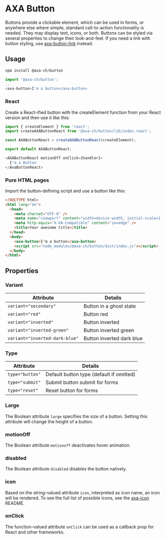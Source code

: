 # AXA Button

Buttons provide a clickable element, which can be used in forms, or anywhere else where simple, standard call-to-action functionality is needed. They may display text, icons, or both. Buttons can be styled via several properties to change their look-and-feel.
If you need a link with button styling, use [axa-button-link](https://github.com/axa-ch/patterns-library/blob/develop-v2/src/components/10-atoms/button-link/README.md) instead.

## Usage

```bash
npm install @axa-ch/button
```

```js
import '@axa-ch/button';
...
<axa-button>I'm a button</axa-button>
```

### React

Create a React-ified button with the createElement function from your React version and then use it like this:

```js
import { createElement } from 'react';
import createAXAButtonReact from '@axa-ch/button/lib/index.react';

const AXAButtonReact = createAXAButtonReact(createElement);

export default AXAButtonReact;
```

```js
<AXAButtonReact motionOff onClick={handler}>
  I'm a Button
</AxaButtonReact>
```

### Pure HTML pages

Import the button-defining script and use a button like this:

```html
<!DOCTYPE html>
<html lang="en">
  <head>
    <meta charset="UTF-8" />
    <meta name="viewport" content="width=device-width, initial-scale=1.0" />
    <meta http-equiv="X-UA-Compatible" content="ie=edge" />
    <title>Your awesome title</title>
  </head>
  <body>
    <axa-button>I'm a button</axa-button>
    <script src="node_modules/@axa-ch/button/dist/index.js"></script>
  </body>
</html>
```

## Properties

### Variant

| Attribute                      | Details                   |
| ------------------------------ | ------------------------- |
| `variant="secondary"`          | Button in a ghost state   |
| `variant="red"`                | Button red                |
| `variant="inverted"`           | Button inverted           |
| `variant="inverted-green"`     | Button inverted green     |
| `variant="inverted-dark-blue"` | Button inverted dark blue |

### Type

| Attribute       | Details                                  |
| --------------- | ---------------------------------------- |
| `type="button"` | Default button type (default if omitted) |
| `type="submit"` | Submit button submit for forms           |
| `type="reset"`  | Reset button for forms                   |

### Large

The Boolean attribute `large` specifies the size of a button. Setting this attribute will change the height of a button.

### motionOff

The Boolean attribute `motionoff` deactivates hover animation.

### disabled

The Boolean attribute `disabled` disables the button natively.

### icon

Based on the string-valued attribute `icon`, interpreted as icon name, an icon will be rendered. To see the full list of possible icons, see the [axa-icon](https://github.com/axa-ch/patterns-library/blob/develop-v2/src/components/10-atoms/icon/README.md) README.

### onClick

The function-valued attribute `onClick` can be used as a callback prop for React and other frameworks.
